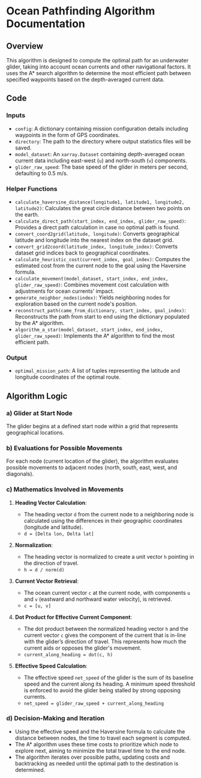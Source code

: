 # Ocean Pathfinding Algorithm Documentation

## Overview
This algorithm is designed to compute the optimal path for an underwater glider, taking into account ocean currents and other navigational factors. It uses the A* search algorithm to determine the most efficient path between specified waypoints based on the depth-averaged current data.

## Code

### Inputs
- `config`: A dictionary containing mission configuration details including waypoints in the form of GPS coordinates.
- `directory`: The path to the directory where output statistics files will be saved.
- `model_dataset`: An `xarray.Dataset` containing depth-averaged ocean current data including east-west (`u`) and north-south (`v`) components.
- `glider_raw_speed`: The base speed of the glider in meters per second, defaulting to 0.5 m/s.

### Helper Functions
- `calculate_haversine_distance(longitude1, latitude1, longitude2, latitude2)`: Calculates the great circle distance between two points on the earth.
- `calculate_direct_path(start_index, end_index, glider_raw_speed)`: Provides a direct path calculation in case no optimal path is found.
- `convert_coord2grid(latitude, longitude)`: Converts geographical latitude and longitude into the nearest index on the dataset grid.
- `convert_grid2coord(latitude_index, longitude_index)`: Converts dataset grid indices back to geographical coordinates.
- `calculate_heuristic_cost(current_index, goal_index)`: Computes the estimated cost from the current node to the goal using the Haversine formula.
- `calculate_movement(model_dataset, start_index, end_index, glider_raw_speed)`: Combines movement cost calculation with adjustments for ocean currents' impact.
- `generate_neighbor_nodes(index)`: Yields neighboring nodes for exploration based on the current node's position.
- `reconstruct_path(came_from_dictionary, start_index, goal_index)`: Reconstructs the path from start to end using the dictionary populated by the A* algorithm.
- `algorithm_a_star(model_dataset, start_index, end_index, glider_raw_speed)`: Implements the A* algorithm to find the most efficient path.
### Output
- `optimal_mission_path`: A list of tuples representing the latitude and longitude coordinates of the optimal route.

## Algorithm Logic

### a) Glider at Start Node
The glider begins at a defined start node within a grid that represents geographical locations.

### b) Evaluations for Possible Movements
For each node (current location of the glider), the algorithm evaluates possible movements to adjacent nodes (north, south, east, west, and diagonals).

### c) Mathematics Involved in Movements
1. **Heading Vector Calculation**:
   - The heading vector `d` from the current node to a neighboring node is calculated using the differences in their geographic coordinates (longitude and latitude).
    - `d = [Delta lon, Delta lat]`

2. **Normalization**:
   - The heading vector is normalized to create a unit vector `h` pointing in the direction of travel.
    - `h = d / norm(d)`

3. **Current Vector Retrieval**:
   - The ocean current vector `c` at the current node, with components `u` and `v` (eastward and northward water velocity), is retrieved.
    - `c = [u, v]`

4. **Dot Product for Effective Current Component**:
   - The dot product between the normalized heading vector `h` and the current vector `c` gives the component of the current that is in-line with the glider’s direction of travel. This represents how much the current aids or opposes the glider's movement.
    - `current_along_heading = dot(c, h)`

5. **Effective Speed Calculation**:
   - The effective speed `net_speed` of the glider is the sum of its baseline speed and the current along its heading. A minimum speed threshold is enforced to avoid the glider being stalled by strong opposing currents.
   - `net_speed = glider_raw_speed + current_along_heading`

### d) Decision-Making and Iteration
- Using the effective speed and the Haversine formula to calculate the distance between nodes, the time to travel each segment is computed.
- The A* algorithm uses these time costs to prioritize which node to explore next, aiming to minimize the total travel time to the end node.
- The algorithm iterates over possible paths, updating costs and backtracking as needed until the optimal path to the destination is determined.
